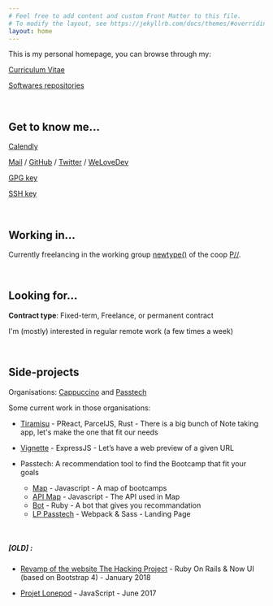 ```yaml
---
# Feel free to add content and custom Front Matter to this file.
# To modify the layout, see https://jekyllrb.com/docs/themes/#overriding-theme-defaults
layout: home
---
```


This is my personal homepage, you can browse through my:

[Curriculum Vitae](https://nicolashov.github.io/cv/)

[Softwares repositories](https://github.com/NicolasHov?tab=repositories)

<br>

## Get to know me...

[Calendly](https://calendly.com/hovart-nicolas/)

[Mail](mailto:hovart.nicolas@gmail.com) / [GitHub](https://github.com/NicolasHov) / [Twitter](https://twitter.com/Kola_Hov) / [WeLoveDev](https://nicolas-hovart.welovedevs.com/)

[GPG key]()

[SSH key](<https://raw.githubusercontent.com/NicolasHov/NicolasHov.github.io/master/Nicolas%20HOVART%20(nicolas%40X230)%20%E2%80%93%20id_rsa.pub>)

<br>

## Working in...

Currently freelancing in the working group [newtype()](https://newtype.fr/) of the coop [P//](https://portparallele.com/).

<br>

## Looking for...

**Contract type**: Fixed-term, Freelance, or permanent contract

I'm (mostly) interested in regular remote work (a few times a week)

<br>

## Side-projects

Organisations: [Cappuccino](https://github.com/cppccn/cppccn.github.io/blob/main/README.md) and [Passtech]()

Some current work in those organisations:

- [Tiramisu](https://github.com/cppccn/trms) - PReact, ParcelJS, Rust - There is a big bunch of Note taking app, let's make the one that fit our needs

- [Vignette](https://github.com/newtype256/vignette) - ExpressJS - Let’s have a web preview of a given URL

- Passtech: A recommendation tool to find the Bootcamp that fit your goals

  - [Map](https://github.com/3615passtech/map) - Javascript - A map of bootcamps
  - [API Map](https://github.com/3615passtech/api.map) - Javascript - The API used in Map
  - [Bot](https://github.com/3615passtech/bip-bop-bip-bot) - Ruby - A bot that gives you recommandation
  - [LP Passtech](https://github.com/3615passtech/3615passtech.github.io) - Webpack & Sass - Landing Page

<br>

##### [OLD] :

- [Revamp of the website The Hacking Project](https://www.thehackingproject.org/) - Ruby On Rails & Now UI (based on Bootstrap 4) - January 2018

- [Projet Lonepod](https://nicolashov.github.io/lonepod/#svg) - JavaScript - June 2017
